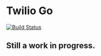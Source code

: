 

# Twilio Go

[![Build Status](https://travis-ci.org/natebrennand/twiliogo.svg?branch=master)](https://travis-ci.org/natebrennand/twiliogo)

## Still a work in progress.

